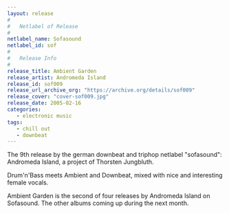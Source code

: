 ```yaml
---
layout: release
#
#   Netlabel of Release
#
netlabel_name: Sofasound
netlabel_id: sof
#
#   Release Info
#
release_title: Ambient Garden
release_artist: Andromeda Island
release_id: sof009
release_url_archive_org: "https://archive.org/details/sof009"
release_cover: "cover-sof009.jpg"
release_date: 2005-02-16
categories:
   - electronic music
tags:
   - chill out
   - downbeat
---
```

The 9th release by the german downbeat and triphop netlabel "sofasound": Andromeda Island, a project of Thorsten Jungbluth.

Drum'n'Bass meets Ambient and Downbeat, mixed with nice and interesting female vocals.

Ambient Garden is the second of four releases by Andromeda Island on Sofasound. The other albums coming up during the next month.


